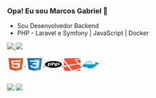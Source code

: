### Opa! Eu sou Marcos Gabriel 👋

- Sou Desenvolvedor Backend
- PHP - Laravel e Symfony | JavaScript | Docker 

<div>
  <a href="https://github.com/gmarkiin">
  <img height="180em" src="https://github-readme-stats.vercel.app/api?username=gmarkiin&show_icons=true&theme=tokyonight&include_all_commits=true&count_private=true"/>
  <img height="180em" src="(https://github-readme-stats.vercel.app/api?username=gmarkiin&count_private=true)](https://github.com/anuraghazra/github-readme-stats)"/>
</div>
<div style="display: inline_block"><br>
  <img align="center" alt="Markin-HTML" height="30" width="40" src="https://raw.githubusercontent.com/devicons/devicon/master/icons/html5/html5-original.svg">
  <img align="center" alt="Markin-CSS" height="30" width="40" src="https://raw.githubusercontent.com/devicons/devicon/master/icons/css3/css3-original.svg">
  <img align="center" alt="Markin-PHP" height="30" width="40" src="https://raw.githubusercontent.com/devicons/devicon/master/icons/php/php-plain.svg">
  <img align="center" alt="Markin-Laravel" height="30" width="40" src="https://raw.githubusercontent.com/devicons/devicon/master/icons/laravel/laravel-plain.svg">
  <img align="center" alt="Markin-Docker" height="30" width="40" src="https://raw.githubusercontent.com/devicons/devicon/master/icons/docker/docker-plain.svg">
</div>
  
  ##
 
<div> 
  <a href = "mailto:gmarcos38@gmail.com"><img src="https://img.shields.io/badge/-Gmail-%23333?style=for-the-badge&logo=gmail&logoColor=white" target="_blank"></a>
  <a href="https://www.linkedin.com/in/markindvlop/" target="_blank"><img src="https://img.shields.io/badge/-LinkedIn-%230077B5?style=for-the-badge&logo=linkedin&logoColor=white" target="_blank"></a> 
  
</div>
